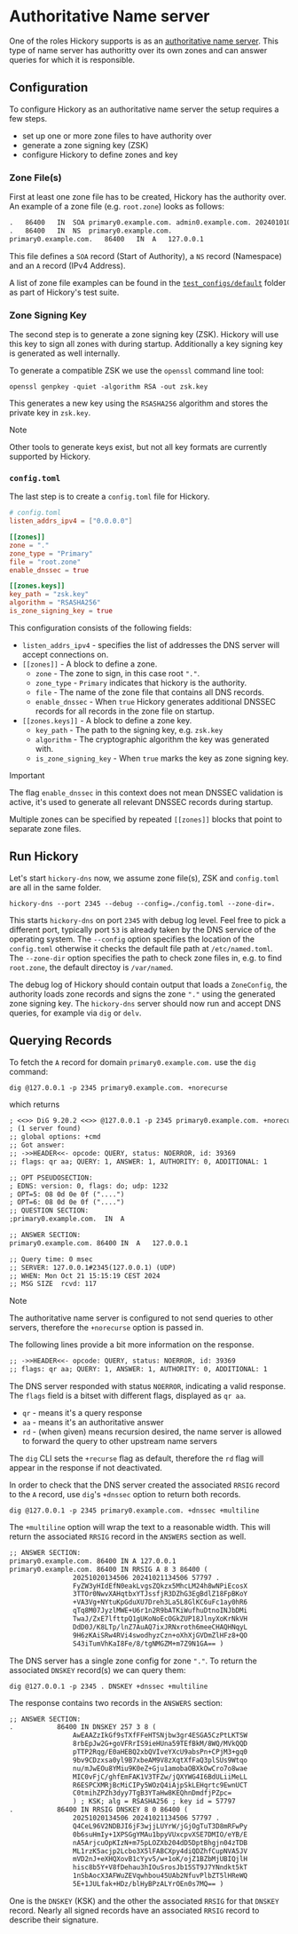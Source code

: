 # Authoritative Name server

One of the roles Hickory supports is as an [authoritative name server](https://en.wikipedia.org/wiki/Name_server#Authoritative_name_server).
This type of name server has authoritty over its own zones and can answer queries for which it is responsible.

## Configuration

To configure Hickory as an authoritative name server the setup requires a few steps.

* set up one or more zone files to have authority over
* generate a zone signing key (ZSK)
* configure Hickory to define zones and key


### Zone File(s)

First at least one zone file has to be created, Hickory has the authority over. An example of a zone file (e.g. `root.zone`) looks as follows:

```txt
.	86400	IN	SOA	primary0.example.com. admin0.example.com. 2024010101 1800 900 604800 86400
.	86400	IN	NS	primary0.example.com.
primary0.example.com.	86400	IN	A	127.0.0.1
```

This file defines a `SOA` record (Start of Authority), a `NS` record (Namespace) and an `A` record (IPv4 Address).

A list of zone file examples can be found in the [`test_configs/default`](https://github.com/hickory-dns/hickory-dns/tree/main/tests/test-data/test_configs/default) folder as part of Hickory's test suite.


### Zone Signing Key

The second step is to generate a zone signing key (ZSK). Hickory will use this key to sign all zones with during startup.
Additionally a key signing key is generated as well internally.

To generate a compatible ZSK we use the `openssl` command line tool:

```shell
openssl genpkey -quiet -algorithm RSA -out zsk.key
```

This generates a new key using the `RSASHA256` algorithm and stores the private key in `zsk.key`.

> [!NOTE]
> Other tools to generate keys exist, but not all key formats are currently supported by Hickory.


### `config.toml`

The last step is to create a `config.toml` file for Hickory.

```toml
# config.toml
listen_addrs_ipv4 = ["0.0.0.0"]

[[zones]]
zone = "."
zone_type = "Primary"
file = "root.zone"
enable_dnssec = true

[[zones.keys]]
key_path = "zsk.key"
algorithm = "RSASHA256"
is_zone_signing_key = true
```

This configuration consists of the following fields:

* `listen_addrs_ipv4` - specifies the list of addresses the DNS server will accept connections on.
* `[[zones]]` - A block to define a zone.
  * `zone` - The zone to sign, in this case root `"."`.
  * `zone_type` - `Primary` indicates that hickory is the authority.
  * `file` - The name of the zone file that contains all DNS records.
  * `enable_dnssec` - When `true` Hickory generates additional DNSSEC records for all records in the zone file on startup.
* `[[zones.keys]]` - A block to define a zone key.
  * `key_path` - The path to the signing key, e.g. `zsk.key`
  * `algorithm` - The cryptographic algorithm the key was generated with.
  * `is_zone_signing_key` - When `true` marks the key as zone signing key.

> [!IMPORTANT]
> The flag  `enable_dnssec` in this context does not mean DNSSEC validation is active, it's used to generate all relevant DNSSEC records during startup.

Multiple zones can be specified by repeated `[[zones]]` blocks that point to separate zone files.


## Run Hickory

Let's start `hickory-dns` now, we assume zone file(s), ZSK and `config.toml` are all in the same folder.

```shell
hickory-dns --port 2345 --debug --config=./config.toml --zone-dir=.
```

This starts `hickory-dns` on port `2345` with debug log level. Feel free to pick a different port, typically port `53` is already
taken by the DNS service of the operating system. The `--config` option specifies the location of the `config.toml`
otherwise it checks the default file path at `/etc/named.toml`. The `--zone-dir` option specifies the path to check zone
files in, e.g. to find `root.zone`, the default directoy is `/var/named`.

The debug log of Hickory should contain output that loads a `ZoneConfig`, the authority loads zone records and signs the
zone `"."` using the generated zone signing key. The `hickory-dns` server should now run and accept DNS queries,
for example via `dig` or `delv`.


## Querying Records

To fetch the `A` record for domain `primary0.example.com.` use the `dig` command:

```shell
dig @127.0.0.1 -p 2345 primary0.example.com. +norecurse
```

which returns

```txt
; <<>> DiG 9.20.2 <<>> @127.0.0.1 -p 2345 primary0.example.com. +norecurse
; (1 server found)
;; global options: +cmd
;; Got answer:
;; ->>HEADER<<- opcode: QUERY, status: NOERROR, id: 39369
;; flags: qr aa; QUERY: 1, ANSWER: 1, AUTHORITY: 0, ADDITIONAL: 1

;; OPT PSEUDOSECTION:
; EDNS: version: 0, flags: do; udp: 1232
; OPT=5: 08 0d 0e 0f ("....")
; OPT=6: 08 0d 0e 0f ("....")
;; QUESTION SECTION:
;primary0.example.com.	IN	A

;; ANSWER SECTION:
primary0.example.com. 86400 IN	A	127.0.0.1

;; Query time: 0 msec
;; SERVER: 127.0.0.1#2345(127.0.0.1) (UDP)
;; WHEN: Mon Oct 21 15:15:19 CEST 2024
;; MSG SIZE  rcvd: 117
```

> [!NOTE]
> The authoritative name server is configured to not send queries to other servers, therefore the `+norecurse` option is passed in.

The following lines provide a bit more information on the response.

```txt
;; ->>HEADER<<- opcode: QUERY, status: NOERROR, id: 39369
;; flags: qr aa; QUERY: 1, ANSWER: 1, AUTHORITY: 0, ADDITIONAL: 1
```

The DNS server responded with status `NOERROR`, indicating a valid response. The `flags` field is a bitset with
different flags, displayed as `qr aa`.

* `qr` - means it's a query response
* `aa` - means it's an authoritative answer
* `rd` - (when given) means recursion desired, the name server is allowed to forward the query to other upstream name servers

The `dig` CLI sets the `+recurse` flag as default, therefore the `rd` flag will appear in the response if not deactivated.

In order to check that the DNS server created the associated `RRSIG` record to the `A` record, use `dig`'s `+dnssec`
option to return both records.

```shell
dig @127.0.0.1 -p 2345 primary0.example.com. +dnssec +multiline
```

The `+multiline` option will wrap the text to a reasonable width.
This will return the associated `RRSIG` record in the `ANSWERS` section as well.

```txt
;; ANSWER SECTION:
primary0.example.com. 86400 IN A 127.0.0.1
primary0.example.com. 86400 IN RRSIG A 8 3 86400 (
				20251020134506 20241021134506 57797 .
				FyZW3yHIdEfN0eakLvgsZQkzx5MhcLM24h8wNPiEcosX
				3TTOr0NwvXAHqtbxYTJssfjR3DZhG3EgBdlZ18FpBKoY
				+VA3Vg+NYtuKpGduXU7Dreh3La5L8GlKC6uFc1ay0hR6
				qTq8M07JyzlMWE+U6r1n2R9bATKiWufhuDtnoINJbDMi
				TwaJ/ZxE7lfttpQ1gUKoNoEcOGkZUP18JlnyXoKrNkVH
				DdD0J/K8LTp/lnZ7AuAQ7ixJRNxroth6meeCHAQHNqyL
				9H6zKAiSRw4RVi4swodhyzCzn+oXhXjGVDmZlHFz8+QO
				S43iTumVhKaI8Fe/8/tgNMGZM+m7Z9N1GA== )
```

The DNS server has a single zone config for zone `"."`. To return the associated `DNSKEY` record(s) we can query them:

``` shell
dig @127.0.0.1 -p 2345 . DNSKEY +dnssec +multiline
```

The response contains two records in the `ANSWERS` section:

```txt
;; ANSWER SECTION:
.			86400 IN DNSKEY	257 3 8 (
				AwEAAZzIkGf9sTXfFFeHTSNjbw3gr4ESGA5CzPtLKTSW
				8rbEpJw2G+goVFRrIS9ieHUna59TEfBkM/8WQ/MVkQQD
				pTTP2Rqg/E0aHEBQ2xbQVIveYXcU9absPn+CPjM3+gq0
				9bv9CDzxsa0yl9B7xbeAM9V8zXqtXfFaQ3plSUs9Wtqo
				nu/mJwEOu8YMiu9K0eZ+Gju1amobaOBXkOwCro7o8wae
				MIC0vFjC/ghfEmFAK1V3TFZw/jQXYWG4I6BdULiiMeLL
				R6ESPCXMRjBcMiCIPy5WOzQ4iAjpSkLEHqrtc9EwnUCT
				C0tmihZPZh3dyy7TgB3YTaHw8KEQhnDmdfjPZpc=
				) ; KSK; alg = RSASHA256 ; key id = 57797
.			86400 IN RRSIG DNSKEY 8 0 86400 (
				20251020134506 20241021134506 57797 .
				Q4CeL96V2NDBJI6jF3wjjLUYrW/jGjOgTuT3D8mRFwPy
				0b6suHmIy+1XPSGgYMAu1bpyVUxcpvXSE7DMIO/eYB/E
				nA5ArjcuOpKIzN+m75pLOZXb204dD5DptBhgjn04zTDB
				ML1rzK5acjp2Lcbo3X5lFABCXpy4diQDZhfCupNVA5JV
				mVD2nJ+eXHQXovB1cYyv5/w+1oK/ojZ1BZbMjUBIQjlH
				hisc8b5Y+V8fDehau3hIOuSrosJb15ST9J7YNndkt5kT
				1nSbAocX3AFWuZEVqwhbou45UAb2NfuvPlbZT5lHReWQ
				5E+1JULfak+HDz/blHyBPzALYrOEn0s7MQ== )
```

One is the `DNSKEY` (KSK) and the other the associated `RRSIG` for that `DNSKEY` record. Nearly all signed records
have an associated `RRSIG` record to describe their signature.

